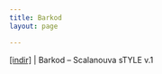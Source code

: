 ```yaml
---
title: Barkod
layout: page

---
```

<a href="https://cloud.mail.ru/public/f5a2f82d8604/Barkod%20-%20Scalanouva%20Complication%20VOL.1" target="_blank">[indir]</a>   |   Barkod &#8211; Scalanouva sTYLE v.1